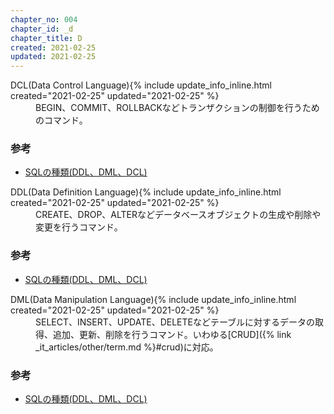 ```yaml
---
chapter_no: 004
chapter_id: _d
chapter_title: D
created: 2021-02-25
updated: 2021-02-25
---
```

<dl>
  <dt><a name="dcl">DCL(Data Control Language)</a>{% include update_info_inline.html created="2021-02-25" updated="2021-02-25" %}</dt>
  <dd>BEGIN、COMMIT、ROLLBACKなどトランザクションの制御を行うためのコマンド。</dd>
</dl>

### 参考
- [SQLの種類(DDL、DML、DCL)](https://morizyun.github.io/database/sql-ddl-dml-dcl.html)


<dl>
  <dt><a name="ddl">DDL(Data Definition Language)</a>{% include update_info_inline.html created="2021-02-25" updated="2021-02-25" %}</dt>
  <dd>CREATE、DROP、ALTERなどデータベースオブジェクトの生成や削除や変更を行うコマンド。</dd>
</dl>

### 参考
- [SQLの種類(DDL、DML、DCL)](https://morizyun.github.io/database/sql-ddl-dml-dcl.html)


<dl>
  <dt><a name="dml">DML(Data Manipulation Language)</a>{% include update_info_inline.html created="2021-02-25" updated="2021-02-25" %}</dt>
  <dd markdown="span">SELECT、INSERT、UPDATE、DELETEなどテーブルに対するデータの取得、追加、更新、削除を行うコマンド。いわゆる[CRUD]({% link _it_articles/other/term.md %}#crud)に対応。</dd>
</dl>

### 参考
- [SQLの種類(DDL、DML、DCL)](https://morizyun.github.io/database/sql-ddl-dml-dcl.html)
